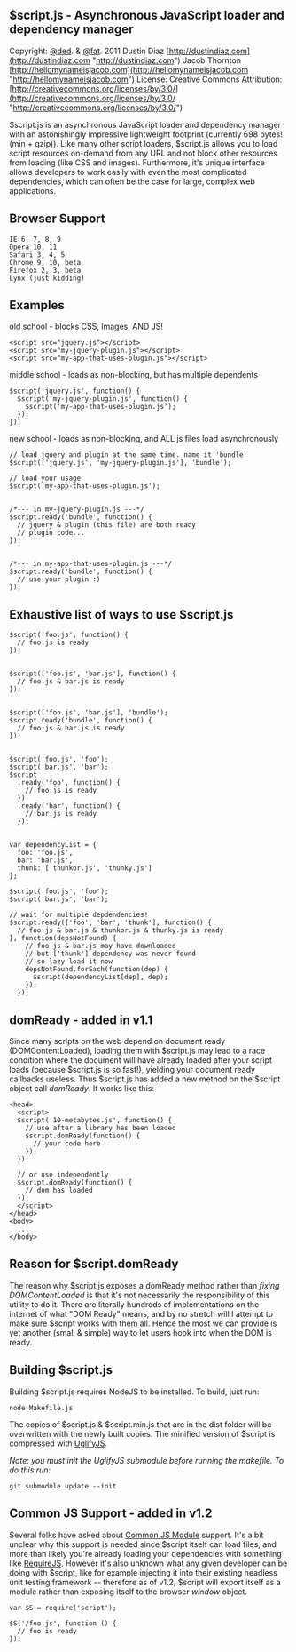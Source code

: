 $script.js - Asynchronous JavaScript loader and dependency manager
------------------------------------------------------------------

Copyright: [@ded](http://twitter.com/ded "@ded"). & [@fat](http://twitter.com/fat "@fat"). 2011
Dustin Diaz [http://dustindiaz.com](http://dustindiaz.com "http://dustindiaz.com")
Jacob Thornton [http://hellomynameisjacob.com](http://hellomynameisjacob.com "http://hellomynameisjacob.com")
License: Creative Commons Attribution: [http://creativecommons.org/licenses/by/3.0/](http://creativecommons.org/licenses/by/3.0/ "http://creativecommons.org/licenses/by/3.0/")

$script.js is an asynchronous JavaScript loader and dependency manager with an astonishingly impressive lightweight footprint (currently 698 bytes! (min + gzip)). Like many other script loaders, $script.js allows you to load script resources on-demand from any URL and not block other resources from loading (like CSS and images). Furthermore, it's unique interface allows developers to work easily with even the most complicated dependencies, which can often be the case for large, complex web applications.

Browser Support
---------------
    IE 6, 7, 8, 9
    Opera 10, 11
    Safari 3, 4, 5
    Chrome 9, 10, beta
    Firefox 2, 3, beta
    Lynx (just kidding)

Examples
--------

old school - blocks CSS, Images, AND JS!

    <script src="jquery.js"></script>
    <script src="my-jquery-plugin.js"></script>
    <script src="my-app-that-uses-plugin.js"></script>


middle school - loads as non-blocking, but has multiple dependents

    $script('jquery.js', function() {
      $script('my-jquery-plugin.js', function() {
        $script('my-app-that-uses-plugin.js');
      });
    });

new school - loads as non-blocking, and ALL js files load asynchronously

    // load jquery and plugin at the same time. name it 'bundle'
    $script(['jquery.js', 'my-jquery-plugin.js'], 'bundle');

    // load your usage
    $script('my-app-that-uses-plugin.js');


    /*--- in my-jquery-plugin.js ---*/
    $script.ready('bundle', function() {
      // jquery & plugin (this file) are both ready
      // plugin code...
    });


    /*--- in my-app-that-uses-plugin.js ---*/
    $script.ready('bundle', function() {
      // use your plugin :)
    });


Exhaustive list of ways to use $script.js
-----------------------------------------
    $script('foo.js', function() {
      // foo.js is ready
    });


    $script(['foo.js', 'bar.js'], function() {
      // foo.js & bar.js is ready
    });


    $script(['foo.js', 'bar.js'], 'bundle');
    $script.ready('bundle', function() {
      // foo.js & bar.js is ready
    });


    $script('foo.js', 'foo');
    $script('bar.js', 'bar');
    $script
      .ready('foo', function() {
        // foo.js is ready
      })
      .ready('bar', function() {
        // bar.js is ready
      });


    var dependencyList = {
      foo: 'foo.js',
      bar: 'bar.js',
      thunk: ['thunkor.js', 'thunky.js']
    };

    $script('foo.js', 'foo');
    $script('bar.js', 'bar');

    // wait for multiple depdendencies!
    $script.ready(['foo', 'bar', 'thunk'], function() {
      // foo.js & bar.js & thunkor.js & thunky.js is ready
    }, function(depsNotFound) {
        // foo.js & bar.js may have downloaded
        // but ['thunk'] dependency was never found
        // so lazy load it now
        depsNotFound.forEach(function(dep) {
          $script(dependencyList[dep], dep);
        });
      });

domReady - added in v1.1
-------------
Since many scripts on the web depend on document ready (DOMContentLoaded), loading them with $script.js may lead to a race condition where the document will have already loaded after your script loads (because $script.js is so fast!), yielding your document ready callbacks useless. Thus $script.js has added a new method on the $script object call *domReady*. It works like this:

    <head>
      <script>
      $script('10-metabytes.js', function() {
        // use after a library has been loaded
        $script.domReady(function() {
          // your code here
        });
      });

      // or use independently
      $script.domReady(function() {
        // dom has loaded
      });
      </script>
    </head>
    <body>
      ...
    </body>

Reason for $script.domReady
---------------------------
The reason why $script.js exposes a domReady method rather than *fixing DOMContentLoaded* is that it's not necessarily the responsibility of this utility to do it. There are literally hundreds of implementations on the internet of what "DOM Ready" means, and by no stretch will I attempt to make sure $script works with them all. Hence the most we can provide is yet another (small & simple) way to let users hook into when the DOM is ready.

Building $script.js
-------------------
Building $script.js requires NodeJS to be installed. To build, just run:

    node Makefile.js

The copies of $script.js & $script.min.js that are in the dist folder will be overwritten with the newly built copies. The minified version of $script is compressed with [UglifyJS](https://github.com/mishoo/UglifyJS "UglifyJS").

*Note: you must init the UglifyJS submodule before running the makefile. To do this run:*

    git submodule update --init

Common JS Support - added in v1.2
-----------------

Several folks have asked about [Common JS Module](http://commonjs.org) support. It's a bit unclear why this support is needed since $script itself can load files, and more than likely you're already loading your dependencies with something like [RequireJS](http://requirejs.org/). However it's also unknown what any given developer can be doing with $script, like for example injecting it into their existing headless unit testing framework -- therefore as of v1.2, $script will export itself as a module rather than exposing itself to the browser _window_ object.

    var $S = require('script');

    $S('/foo.js', function () {
      // foo is ready
    });